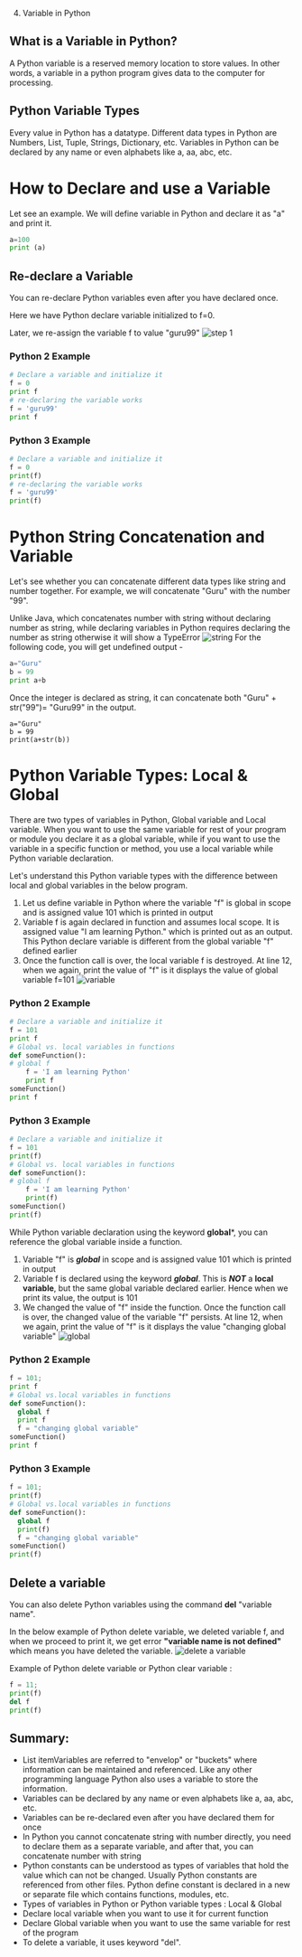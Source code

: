 004. Variable in Python

## What is a Variable in Python?
A Python variable is a reserved memory location to store values. In other words, a variable in a python program gives data to the computer for processing.

## Python Variable Types
Every value in Python has a datatype. Different data types in Python are Numbers, List, Tuple, Strings, Dictionary, etc. Variables in Python can be declared by any name or even alphabets like a, aa, abc, etc.

# How to Declare and use a Variable

Let see an example. We will define variable in Python and declare it as "a" and print it.
```python
a=100 
print (a)
```
## Re-declare a Variable
You can re-declare Python variables even after you have declared once.

Here we have Python declare variable initialized to f=0.

Later, we re-assign the variable f to value "guru99"
 ![step 1](https://www.guru99.com/images/Pythonnew/Python5.1.png)
 
 ### Python 2 Example
```python
# Declare a variable and initialize it
f = 0
print f
# re-declaring the variable works
f = 'guru99'
print f
```
### Python 3 Example
```python
# Declare a variable and initialize it
f = 0
print(f)
# re-declaring the variable works
f = 'guru99'
print(f)
```
# Python String Concatenation and Variable
Let's see whether you can concatenate different data types like string and number together. For example, we will concatenate "Guru" with the number "99".

Unlike Java, which concatenates number with string without declaring number as string, while declaring variables in Python requires declaring the number as string otherwise it will show a TypeError
![string](https://www.guru99.com/images/Pythonnew/Python5.2.png)
For the following code, you will get undefined output -
```python
a="Guru"
b = 99
print a+b
```
Once the integer is declared as string, it can concatenate both "Guru" + str("99")= "Guru99" in the output.
```
a="Guru"
b = 99
print(a+str(b))
```
# Python Variable Types: Local & Global
There are two types of variables in Python, Global variable and Local variable. When you want to use the same variable for rest of your program or module you declare it as a global variable, while if you want to use the variable in a specific function or method, you use a local variable while Python variable declaration.

Let's understand this Python variable types with the difference between local and global variables in the below program.

1. Let us define variable in Python where the variable "f" is global in scope and is assigned value 101 which is printed in output
2. Variable f is again declared in function and assumes local scope. It is assigned value "I am learning Python." which is printed out as an output. This Python declare variable is different from the global variable "f" defined earlier
3. Once the function call is over, the local variable f is destroyed. At line 12, when we again, print the value of "f" is it displays the value of global variable f=101
![variable](https://www.guru99.com/images/Pythonnew/Python5.3.png)

### Python 2 Example
```python
# Declare a variable and initialize it
f = 101
print f
# Global vs. local variables in functions
def someFunction():
# global f
    f = 'I am learning Python'
    print f
someFunction()
print f
```
### Python 3 Example
```python
# Declare a variable and initialize it
f = 101
print(f)
# Global vs. local variables in functions
def someFunction():
# global f
    f = 'I am learning Python'
    print(f)
someFunction()
print(f)
```
While Python variable declaration using the keyword **global***, you can reference the global variable inside a function.

1. Variable "f" is ***global*** in scope and is assigned value 101 which is printed in output
2. Variable f is declared using the keyword ***global***. This is ***NOT*** a **local variable**, but the same global variable declared earlier. Hence when we print its value, the output is 101
3. We changed the value of "f" inside the function. Once the function call is over, the changed value of the variable "f" persists. At line 12, when we again, print the value of "f" is it displays the value "changing global variable"
![global](https://www.guru99.com/images/Pythonnew/Python5.4.png)
### Python 2 Example
```python
f = 101;
print f
# Global vs.local variables in functions
def someFunction():
  global f
  print f
  f = "changing global variable"
someFunction()
print f
```
### Python 3 Example
```python
f = 101;
print(f)
# Global vs.local variables in functions
def someFunction():
  global f
  print(f)
  f = "changing global variable"
someFunction()
print(f)
```
## Delete a variable
You can also delete Python variables using the command **del** "variable name".

In the below example of Python delete variable, we deleted variable f, and when we proceed to print it, we get error **"variable name is not defined"** which means you have deleted the variable.
![delete a variable](https://www.guru99.com/images/Pythonnew/Python5.5.png)

Example of Python delete variable or Python clear variable :
```python
f = 11;
print(f)
del f
print(f)
```
## Summary:
- List itemVariables are referred to "envelop" or "buckets" where information can be maintained and referenced. Like any other programming language Python also uses a variable to store the information.
- Variables can be declared by any name or even alphabets like a, aa, abc, etc.
- Variables can be re-declared even after you have declared them for once
- In Python you cannot concatenate string with number directly, you need to declare them as a separate variable, and after that, you can concatenate number with string
- Python constants can be understood as types of variables that hold the value which can not be changed. Usually Python constants are referenced from other files. Python define constant is declared in a new or separate file which contains functions, modules, etc.
- Types of variables in Python or Python variable types : Local & Global
- Declare local variable when you want to use it for current function
- Declare Global variable when you want to use the same variable for rest of the program
- To delete a variable, it uses keyword "del".

